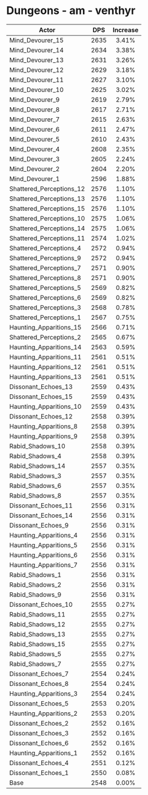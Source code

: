 # Dungeons - am - venthyr
| Actor | DPS | Increase |
|---|:---:|:---:|
|Mind_Devourer_15|2635|3.41%|
|Mind_Devourer_14|2634|3.38%|
|Mind_Devourer_13|2631|3.26%|
|Mind_Devourer_12|2629|3.18%|
|Mind_Devourer_11|2627|3.10%|
|Mind_Devourer_10|2625|3.02%|
|Mind_Devourer_9|2619|2.79%|
|Mind_Devourer_8|2617|2.71%|
|Mind_Devourer_7|2615|2.63%|
|Mind_Devourer_6|2611|2.47%|
|Mind_Devourer_5|2610|2.43%|
|Mind_Devourer_4|2608|2.35%|
|Mind_Devourer_3|2605|2.24%|
|Mind_Devourer_2|2604|2.20%|
|Mind_Devourer_1|2596|1.88%|
|Shattered_Perceptions_12|2576|1.10%|
|Shattered_Perceptions_13|2576|1.10%|
|Shattered_Perceptions_15|2576|1.10%|
|Shattered_Perceptions_10|2575|1.06%|
|Shattered_Perceptions_14|2575|1.06%|
|Shattered_Perceptions_11|2574|1.02%|
|Shattered_Perceptions_4|2572|0.94%|
|Shattered_Perceptions_9|2572|0.94%|
|Shattered_Perceptions_7|2571|0.90%|
|Shattered_Perceptions_8|2571|0.90%|
|Shattered_Perceptions_5|2569|0.82%|
|Shattered_Perceptions_6|2569|0.82%|
|Shattered_Perceptions_3|2568|0.78%|
|Shattered_Perceptions_1|2567|0.75%|
|Haunting_Apparitions_15|2566|0.71%|
|Shattered_Perceptions_2|2565|0.67%|
|Haunting_Apparitions_14|2563|0.59%|
|Haunting_Apparitions_11|2561|0.51%|
|Haunting_Apparitions_12|2561|0.51%|
|Haunting_Apparitions_13|2561|0.51%|
|Dissonant_Echoes_13|2559|0.43%|
|Dissonant_Echoes_15|2559|0.43%|
|Haunting_Apparitions_10|2559|0.43%|
|Dissonant_Echoes_12|2558|0.39%|
|Haunting_Apparitions_8|2558|0.39%|
|Haunting_Apparitions_9|2558|0.39%|
|Rabid_Shadows_10|2558|0.39%|
|Rabid_Shadows_4|2558|0.39%|
|Rabid_Shadows_14|2557|0.35%|
|Rabid_Shadows_3|2557|0.35%|
|Rabid_Shadows_6|2557|0.35%|
|Rabid_Shadows_8|2557|0.35%|
|Dissonant_Echoes_11|2556|0.31%|
|Dissonant_Echoes_14|2556|0.31%|
|Dissonant_Echoes_9|2556|0.31%|
|Haunting_Apparitions_4|2556|0.31%|
|Haunting_Apparitions_5|2556|0.31%|
|Haunting_Apparitions_6|2556|0.31%|
|Haunting_Apparitions_7|2556|0.31%|
|Rabid_Shadows_1|2556|0.31%|
|Rabid_Shadows_2|2556|0.31%|
|Rabid_Shadows_9|2556|0.31%|
|Dissonant_Echoes_10|2555|0.27%|
|Rabid_Shadows_11|2555|0.27%|
|Rabid_Shadows_12|2555|0.27%|
|Rabid_Shadows_13|2555|0.27%|
|Rabid_Shadows_15|2555|0.27%|
|Rabid_Shadows_5|2555|0.27%|
|Rabid_Shadows_7|2555|0.27%|
|Dissonant_Echoes_7|2554|0.24%|
|Dissonant_Echoes_8|2554|0.24%|
|Haunting_Apparitions_3|2554|0.24%|
|Dissonant_Echoes_5|2553|0.20%|
|Haunting_Apparitions_2|2553|0.20%|
|Dissonant_Echoes_2|2552|0.16%|
|Dissonant_Echoes_3|2552|0.16%|
|Dissonant_Echoes_6|2552|0.16%|
|Haunting_Apparitions_1|2552|0.16%|
|Dissonant_Echoes_4|2551|0.12%|
|Dissonant_Echoes_1|2550|0.08%|
|Base|2548|0.00%|

